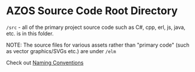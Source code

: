 # AZOS Source Code Root Directory 

`/src` - all of the primary project source code such as C#, cpp, erl, js, java, etc. is in this folder.

NOTE: The source files for various assets rather than "primary code" (such as
vector graphics/SVGs etc.) are under `/elm`

Check out [Naming Conventions](./naming-conventions.md)
